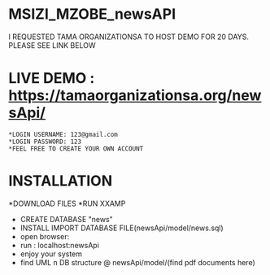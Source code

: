 # MSIZI_MZOBE_newsAPI

I REQUESTED TAMA ORGANIZATIONSA TO HOST DEMO FOR 20 DAYS. PLEASE SEE LINK BELOW

# LIVE DEMO : https://tamaorganizationsa.org/newsApi/
    *LOGIN USERNAME: 123@gmail.com
    *LOGIN PASSWORD: 123
    *FEEL FREE TO CREATE YOUR OWN ACCOUNT
    
# INSTALLATION
  *DOWNLOAD FILES
  *RUN XXAMP
  * CREATE DATABASE "news"
  * INSTALL IMPORT DATABASE FILE(newsApi/model/news.sql)
  * open browser:
  * run : localhost:newsApi
  * enjoy your system
  * find UML n DB structure @ newsApi/model/(find pdf documents here)
